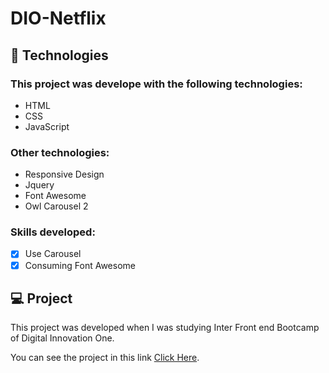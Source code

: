 # DIO-Netflix

## 🚀 Technologies

### This project was develope with the following technologies:

<ul>
  <li>HTML</li>
  <li>CSS</li>
  <li>JavaScript</li>
</ul>

### Other technologies:

<ul>
  <li>Responsive Design</li>
  <li>Jquery</li>
  <li>Font Awesome</li>
  <li>Owl Carousel 2</li>
</ul>

### Skills developed:

- [x] Use Carousel
- [x] Consuming Font Awesome

## 💻 Project

This project was developed when I was studying Inter Front end Bootcamp of Digital Innovation One.

You can see the project in this link <a href="https://klaytonjr.github.io/Techno-Cursos/cursos">Click Here</a>.
